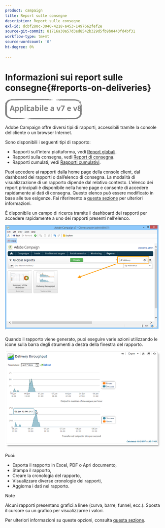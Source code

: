 ```yaml
---
product: campaign
title: Report sulle consegne
description: Report sulle consegne
exl-id: dcbf280c-3040-4218-a453-1497662fef2e
source-git-commit: 81716a30a57d3ed8542b329d5fb9b0443fd4bf31
workflow-type: tm+mt
source-wordcount: '0'
ht-degree: 0%

---
```


# Informazioni sui report sulle consegne{#reports-on-deliveries}

![](../../assets/common.svg)

Adobe Campaign offre diversi tipi di rapporti, accessibili tramite la console del cliente o un browser Internet.

Sono disponibili i seguenti tipi di rapporto:

* Rapporti sull’intera piattaforma, vedi [Report globali](../../reporting/using/global-reports.md).
* Rapporti sulla consegna, vedi [Report di consegna](../../reporting/using/delivery-reports.md).
* Rapporti cumulati, vedi [Rapporti cumulativi](../../reporting/using/cumulative-reports.md).

Puoi accedere ai rapporti dalla home page della console client, dal dashboard dei rapporti o dall’elenco di consegna. La modalità di visualizzazione di un rapporto dipende dal relativo contesto. L’elenco dei report principali è disponibile nella home page e consente di accedere rapidamente ai dati di consegna. Questo elenco può essere modificato in base alle tue esigenze. Fai riferimento a [questa sezione](../../reporting/using/about-reports-creation-in-campaign.md) per ulteriori informazioni.


È disponibile un campo di ricerca tramite il dashboard dei rapporti per accedere rapidamente a uno dei rapporti presenti nell’elenco.

![](assets/s_ncs_user_report_searchfield.png)

Quando il rapporto viene generato, puoi eseguire varie azioni utilizzando le icone sulla barra degli strumenti a destra della finestra del rapporto.

![](assets/s_ncs_user_report_toolbar.png)

Puoi:

* Esporta il rapporto in Excel, PDF o Apri documento,
* Stampa il rapporto,
* Creare la cronologia del rapporto,
* Visualizzare diverse cronologie dei rapporti,
* Aggiorna i dati nel rapporto.

>[!NOTE]
>
>Alcuni rapporti presentano grafici a linee (curva, barre, funnel, ecc.). Sposta il cursore su un grafico per visualizzarne i valori.

Per ulteriori informazioni su queste opzioni, consulta [questa sezione](../../reporting/using/about-adobe-campaign-reporting-tools.md).
